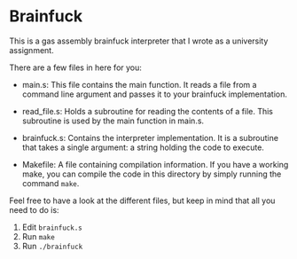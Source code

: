 # Brainfuck

This is a gas assembly brainfuck interpreter that I wrote as a university assignment. 

There are a few files in here for you:

 - main.s:
    This file contains the main function.
    It reads a file from a command line argument and passes it to your brainfuck implementation.

 - read_file.s:
    Holds a subroutine for reading the contents of a file.
    This subroutine is used by the main function in main.s.

 - brainfuck.s:
    Contains the interpreter implementation. It is a subroutine that takes a single argument: a string holding the code to execute.

 - Makefile:
    A file containing compilation information.  If you have a working make,
    you can compile the code in this directory by simply running the command `make`.


Feel free to have a look at the different files, but keep in mind that all you need to do is:

  1. Edit `brainfuck.s`
  2. Run `make`
  3. Run `./brainfuck`
